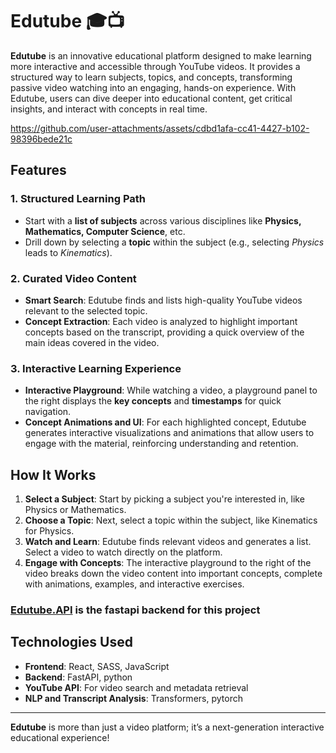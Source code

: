 # Edutube 🎓📺

**Edutube** is an innovative educational platform designed to make learning more interactive and accessible through YouTube videos. It provides a structured way to learn subjects, topics, and concepts, transforming passive video watching into an engaging, hands-on experience. With Edutube, users can dive deeper into educational content, get critical insights, and interact with concepts in real time.


https://github.com/user-attachments/assets/cdbd1afa-cc41-4427-b102-98396bede21c


## Features

### 1. **Structured Learning Path**
   - Start with a **list of subjects** across various disciplines like **Physics, Mathematics, Computer Science**, etc.
   - Drill down by selecting a **topic** within the subject (e.g., selecting *Physics* leads to *Kinematics*).
   
### 2. **Curated Video Content**
   - **Smart Search**: Edutube finds and lists high-quality YouTube videos relevant to the selected topic.
   - **Concept Extraction**: Each video is analyzed to highlight important concepts based on the transcript, providing a quick overview of the main ideas covered in the video.

### 3. **Interactive Learning Experience**
   - **Interactive Playground**: While watching a video, a playground panel to the right displays the **key concepts** and **timestamps** for quick navigation.
   - **Concept Animations and UI**: For each highlighted concept, Edutube generates interactive visualizations and animations that allow users to engage with the material, reinforcing understanding and retention.

## How It Works

1. **Select a Subject**: Start by picking a subject you're interested in, like Physics or Mathematics.
2. **Choose a Topic**: Next, select a topic within the subject, like Kinematics for Physics.
3. **Watch and Learn**: Edutube finds relevant videos and generates a list. Select a video to watch directly on the platform.
4. **Engage with Concepts**: The interactive playground to the right of the video breaks down the video content into important concepts, complete with animations, examples, and interactive exercises.



### <a href="https://github.com/sarfarajansari/edutube.FastAPI">Edutube.API</a> is the fastapi backend for this project
## Technologies Used

- **Frontend**: React, SASS, JavaScript
- **Backend**: FastAPI, python
- **YouTube API**: For video search and metadata retrieval
- **NLP and Transcript Analysis**: Transformers, pytorch






---

**Edutube** is more than just a video platform; it’s a next-generation interactive educational experience!



